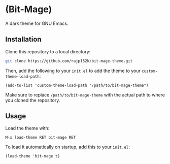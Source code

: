 # (Bit-Mage)

A dark theme for GNU Emacs.

## Installation

Clone this repository to a local directory:

```sh
git clone https://github.com/rajp152k/bit-mage-theme.git
```

Then, add the following to your `init.el` to add the theme to your `custom-theme-load-path`:

```elisp
(add-to-list 'custom-theme-load-path "/path/to/bit-mage-theme")
```

Make sure to replace `/path/to/bit-mage-theme` with the actual path to where you cloned the repository.

## Usage

Load the theme with:

`M-x load-theme RET bit-mage RET`

To load it automatically on startup, add this to your `init.el`:

```elisp
(load-theme 'bit-mage t)
```
